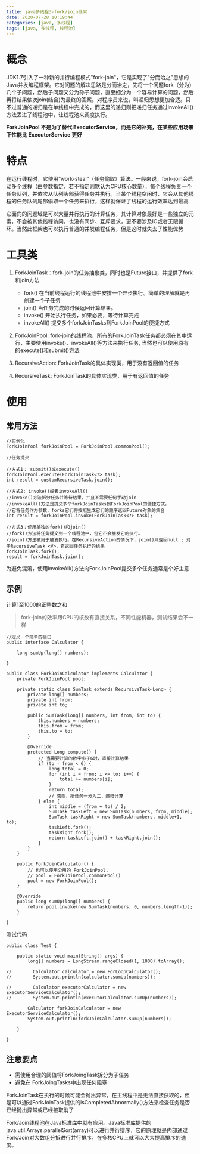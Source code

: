 ```yaml
---
title: java多线程3-fork/join框架
date: 2020-07-28 10:19:44
categories: [java, 多线程] 
tags: [java, 多线程, 线程池]
---
```


# 概念

JDK1.7引入了一种新的并行编程模式"fork-join"，它是实现了"分而治之"思想的Java并发编程框架。它对问题的解决思路是分而治之，先将一个问题fork（分为）几个子问题，然后子问题又分为孙子问题，直至细分为一个容易计算的问题，然后再将结果依次join(结合)为最终的答案。对程序员来说，叫递归思想更加合适。只不过普通的递归是在单线程中完成的，而这里的递归则把递归任务通过invokeAll()方法丢进了线程池中，让线程池来调度执行。

**ForkJoinPool 不是为了替代 ExecutorService，而是它的补充，在某些应用场景下性能比 ExecutorService 更好**

 <!-- more -->

# 特点

在运行线程时，它使用“work-steal”（任务偷取）算法。一般来说，fork-join会启动多个线程（由参数指定，若不指定则默认为CPU核心数量），每个线程负责一个任务队列，并依次从队列头部获得任务并执行。当某个线程空闲时，它会从其他线程的任务队列尾部偷取一个任务来执行，这样就保证了线程的运行效率达到最高

它面向的问题域是可以大量并行执行的计算任务，其计算对象最好是一些独立的元素，不会被其他线程访问，也没有同步、互斥要求，更不要涉及IO或者无限循环。当然此框架也可以执行普通的并发编程任务，但是这时就失去了性能优势

# 工具类

1. ForkJoinTask：fork-join的任务抽象类，同时也是Future接口，并提供了fork和join方法

    - fork()    在当前线程运行的线程池中安排一个异步执行。简单的理解就是再创建一个子任务
    - join()    当任务完成的时候返回计算结果。
    - invoke()    开始执行任务，如果必要，等待计算完成
    - invokeAll() 提交多个forkJoinTasks到ForkJoinPool的便捷方式

1. ForkJoinPool: fork-join的线程池，所有的ForkJoinTask任务都必须在其中运行，主要使用invoke()、invokeAll()等方法来执行任务, 当然也可以使用原有的execute()和submit()方法

1. RecursiveAction: ForkJoinTask的具体实现类，用于没有返回值的任务

1. RecursiveTask: ForkJoinTask的具体实现类，用于有返回值的任务


# 使用

## 常用方法
```
//实例化
ForkJoinPool forkJoinPool = ForkJoinPool.commonPool();

//任务提交

//方式1： submit()或execute() 
forkJoinPool.execute(ForkJoinTask<?> task);
int result = customRecursiveTask.join();

//方式2: invoke()或者invokeAll()
//invoke()方法拆分任务并等待结果，并且不需要任何手动join
//invokeAll()方法是提交多个forkJoinTasks到ForkJoinPool的便捷方式。
//它将任务作为参数，forks它们将按照生成它们的顺序返回Future对象的集合
int result = forkJoinPool.invoke(ForkJoinTask<?> task);

//方式3：使用单独的fork()和join()
//fork()方法将任务提交到一个线程池中，但它不会触发它的执行。
//join()方法被用于触发执行。在RecursiveAction的情况下，join()只返回null ; 对于RecursiveTask <V>，它返回任务执行的结果
forkJoinTask.fork();
result = forkJoinTask.join();
```

为避免混淆，使用invokeAll()方法向ForkJoinPool提交多个任务通常是个好主意


## 示例

计算1至1000的正整数之和


> fork-join的效率跟CPU的核数有直接关系，不同性能机器，测试结果会不一样

```
//定义一个简单的接口
public interface Calculator {

    long sumUp(long[] numbers);

}

```

```
public class ForkJoinCalculator implements Calculator {
    private ForkJoinPool pool;

    private static class SumTask extends RecursiveTask<Long> {
        private long[] numbers;
        private int from;
        private int to;

        public SumTask(long[] numbers, int from, int to) {
            this.numbers = numbers;
            this.from = from;
            this.to = to;
        }

        @Override
        protected Long compute() {
            // 当需要计算的数字小于6时，直接计算结果
            if (to - from < 6) {
                long total = 0;
                for (int i = from; i <= to; i++) {
                    total += numbers[i];
                }
                return total;
                // 否则，把任务一分为二，递归计算
            } else {
                int middle = (from + to) / 2;
                SumTask taskLeft = new SumTask(numbers, from, middle);
                SumTask taskRight = new SumTask(numbers, middle+1, to);
                taskLeft.fork();
                taskRight.fork();
                return taskLeft.join() + taskRight.join();
            }
        }
    }

    public ForkJoinCalculator() {
        // 也可以使用公用的 ForkJoinPool：
        // pool = ForkJoinPool.commonPool()
        pool = new ForkJoinPool();
    }

    @Override
    public long sumUp(long[] numbers) {
        return pool.invoke(new SumTask(numbers, 0, numbers.length-1));
    }

}

```

测试代码

```
public class Test {

    public static void main(String[] args) {
        long[] numbers = LongStream.rangeClosed(1, 1000).toArray();

//        Calculator calculator = new ForLoopCalculator();
//        System.out.println(calculator.sumUp(numbers)); 

//        Calculator executorCalculator = new ExecutorServiceCalculator();
//        System.out.println(executorCalculator.sumUp(numbers));

        Calculator forkJoinCalculator = new ExecutorServiceCalculator();
        System.out.println(forkJoinCalculator.sumUp(numbers)); 
        
    }

}
```

## 注意要点

- 需使用合理的阈值将ForkJoingTask拆分为子任务
- 避免在 ForkJoingTasks中出现任何阻塞

ForkJoinTask在执行的时候可能会抛出异常，在主线程中是无法直接获取的，但是可以通过ForkJoinTask提供的isCompletedAbnormally()方法来检查任务是否已经抛出异常或已经被取消了

Fork/Join线程池在Java标准库中就有应用。Java标准库提供的java.util.Arrays.parallelSort(array)可以进行并行排序，它的原理就是内部通过Fork/Join对大数组分拆进行并行排序，在多核CPU上就可以大大提高排序的速度。

